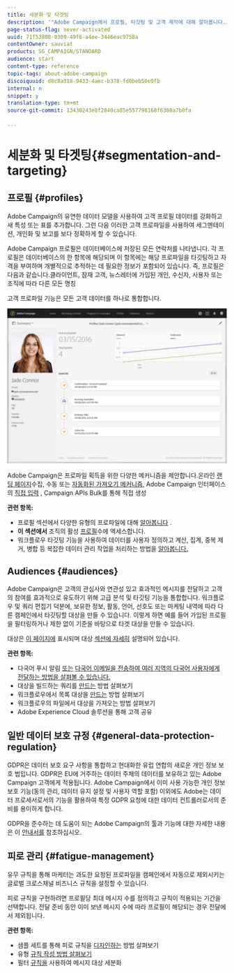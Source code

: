 ```yaml
---
title: 세분화 및 타겟팅
description: '"Adobe Campaign에서 프로필, 타깃팅 및 고객 제작에 대해 알아봅니다.고객을 구축하고, Adobe Experience Cloud 솔루션을 통해 고객을 공유하고, 마케팅 피로도를 방지할 수 있습니다."'
page-status-flag: never-activated
uuid: 71f53808-0309-49f6-a4ee-3446eac9758a
contentOwner: sauviat
products: SG_CAMPAIGN/STANDARD
audience: start
content-type: reference
topic-tags: about-adobe-campaign
discoiquuid: d8c8a318-9433-4aec-b378-fd0beb50e9fb
internal: n
snippet: y
translation-type: tm+mt
source-git-commit: 13430243e8f2840ca85e557798168f6380a7b0fa

---
```



# 세분화 및 타겟팅{#segmentation-and-targeting}

## 프로필 {#profiles}

Adobe Campaign의 유연한 데이터 모델을 사용하여 고객 프로필 데이터를 강화하고 새 특성 또는 표를 추가합니다. 그런 다음 이러한 고객 프로파일을 사용하여 세그멘테이션, 개인화 및 보고를 보다 정확하게 할 수 있습니다.

Adobe Campaign 프로필은 데이터베이스에 저장된 모든 연락처를 나타냅니다. 각 프로필은 데이터베이스의 한 항목에 해당되며 이 항목에는 해당 프로파일을 타깃팅하고 자격을 부여하며 개별적으로 추적하는 데 필요한 정보가 포함되어 있습니다. 즉, 프로필은 다음과 같습니다.클라이언트, 잠재 고객, 뉴스레터에 가입된 개인, 수신자, 사용자 또는 조직에 따라 다른 모든 명칭

고객 프로파일 기능은 모든 고객 데이터를 하나로 통합합니다.

![](assets/mkt_hist_view.png)

Adobe Campaign은 프로파일 획득을 위한 다양한 메커니즘을 제안합니다.온라인 [랜딩 페이지](../../channels/using/getting-started-with-landing-pages.md)수집, 수동 또는 [자동화된 가져오기 메커니즘](../../automating/using/about-data-import-and-export.md), Adobe Campaign 인터페이스의 [직접 입력](../../audiences/using/creating-profiles.md) , Campaign APIs Bulk를 통해 [](../../api/using/about-campaign-standard-apis.md)직접 생성

**관련 항목:**

* 프로필 섹션에서 다양한 유형의 프로파일에 대해 [알아봅니다](../../audiences/using/about-profiles.md) .
* **이 섹션에서** 조직의 활성 [프로필](../../audiences/using/active-profiles.md)수에 액세스합니다.
* 워크플로우 타깃팅 기능을 사용하여 데이터를 사용자 정의하고 계산, 집계, 중복 제거, 병합 등 복잡한 데이터 관리 작업을 처리하는 방법을 [알아봅니다.](../../automating/using/about-targeting-activities.md)

## Audiences {#audiences}

Adobe Campaign은 고객의 관심사와 연관성 있고 효과적인 메시지를 전달하고 고객의 참여를 효과적으로 유도하기 위해 고급 분석 및 타깃팅 기능을 통합합니다. 워크플로우 및 쿼리 편집기 덕분에, 보유한 정보, 활동, 언어, 선호도 또는 마케팅 내역에 따라 다른 캠페인에서 타깃팅할 대상을 만들 수 있습니다. 이렇게 하면 예를 들어 가입된 프로필을 필터링하거나 제한 없이 기준을 바탕으로 타겟 대상을 만들 수 있습니다.

대상은 [이 페이지에](../../audiences/using/about-audiences.md) 표시되며 대상 [섹션에 자세히](../../audiences/using/creating-audiences.md) 설명되어 있습니다.

**관련 항목:**

* 다국어 푸시 알림 [또는](../../channels/using/creating-a-multilingual-push-notification.md) [다국어 이메일을 전송하여 여러 지역의 다국어 사용자에게 전달하는 방법을 살펴볼 수 있습니다.](../../channels/using/creating-a-multilingual-email.md)
* 대상을 빌드하는 쿼리를 [만드는](../../audiences/using/creating-audiences.md#creating-query-audiences) 방법 살펴보기
* 워크플로우에서 목록 대상을 [만드는](../../audiences/using/creating-audiences.md#creating-list-audiences) 방법 살펴보기
* 워크플로우의 파일에서 [](../../audiences/using/creating-audiences.md#creating-file-audiences) 대상을 가져오는 방법 살펴보기
* Adobe Experience Cloud 솔루션을 통해 고객 [](../../audiences/using/creating-audiences.md#creating-experience-cloud-audiences) 공유

## 일반 데이터 보호 규정 {#general-data-protection-regulation}

GDPR은 데이터 보호 요구 사항을 통합하고 현대화한 유럽 연합의 새로운 개인 정보 보호 법입니다. GDPR은 EU에 거주하는 데이터 주체의 데이터를 보유하고 있는 Adobe Campaign 고객에게 적용됩니다. Adobe Campaign에서 이미 사용 가능한 개인 정보 보호 기능(동의 관리, 데이터 유지 설정 및 사용자 역할 포함) 이외에도 Adobe는 데이터 프로세서로서의 기능을 활용하여 특정 GDPR 요청에 대한 데이터 컨트롤러로서의 준비를 용이하게 합니다.

GDPR을 준수하는 데 도움이 되는 Adobe Campaign의 툴과 기능에 대한 자세한 내용은 이 [안내서를](https://docs.campaign.adobe.com/doc/standard/getting_started/en/ACS_GDPR.html) 참조하십시오.

## 피로 관리 {#fatigue-management}

유무 규칙을 통해 마케터는 과도한 요청된 프로파일을 캠페인에서 자동으로 제외시키는 글로벌 크로스채널 비즈니스 규칙을 설정할 수 있습니다.

피로 규칙을 구현하려면 프로필당 최대 메시지 수를 정의하고 규칙이 적용되는 기간을 선택합니다. 전달 준비 동안 이미 보낸 메시지 수에 따라 프로필이 해당되는 경우 전달에서 제외됩니다.

**관련 항목:**

* 샘플 세트를 통해 피로 규칙을 [디자인하는](../../administration/using/fatigue-rules.md#examples) 방법 살펴보기
* 유형 [규칙 작성 방법 살펴보기](../../administration/using/about-typology-rules.md)
* 필터 [규칙을](../../administration/using/filtering-rules.md) 사용하여 메시지 대상 세분화
